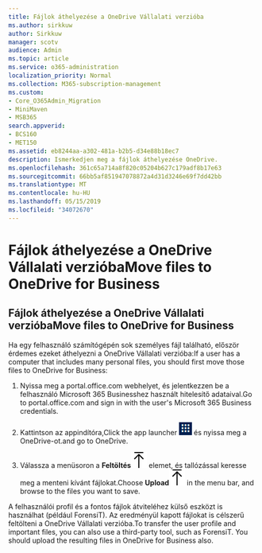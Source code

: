 ```yaml
---
title: Fájlok áthelyezése a OneDrive Vállalati verzióba
ms.author: sirkkuw
author: Sirkkuw
manager: scotv
audience: Admin
ms.topic: article
ms.service: o365-administration
localization_priority: Normal
ms.collection: M365-subscription-management
ms.custom:
- Core_O365Admin_Migration
- MiniMaven
- MSB365
search.appverid:
- BCS160
- MET150
ms.assetid: eb8244aa-a302-481a-b2b5-d34e88b18ec7
description: Ismerkedjen meg a fájlok áthelyezése OneDrive.
ms.openlocfilehash: 361c65a714a8f820c05204b627c179adf8b17e63
ms.sourcegitcommit: 66bb5af851947078872a4d31d3246e69f7dd42bb
ms.translationtype: MT
ms.contentlocale: hu-HU
ms.lasthandoff: 05/15/2019
ms.locfileid: "34072670"
---
```

# <a name="move-files-to-onedrive-for-business"></a><span data-ttu-id="5c917-103">Fájlok áthelyezése a OneDrive Vállalati verzióba</span><span class="sxs-lookup"><span data-stu-id="5c917-103">Move files to OneDrive for Business</span></span>

## <a name="move-files-to-onedrive-for-business"></a><span data-ttu-id="5c917-104">Fájlok áthelyezése a OneDrive Vállalati verzióba</span><span class="sxs-lookup"><span data-stu-id="5c917-104">Move files to OneDrive for Business</span></span>

<span data-ttu-id="5c917-105">Ha egy felhasználó számítógépén sok személyes fájl található, először érdemes ezeket áthelyezni a OneDrive Vállalati verzióba:</span><span class="sxs-lookup"><span data-stu-id="5c917-105">If a user has a computer that includes many personal files, you should first move those files to OneDrive for Business:</span></span>
  
1. <span data-ttu-id="5c917-106">Nyissa meg a portal.office.com webhelyet, és jelentkezzen be a felhasználó Microsoft 365 Businesshez használt hitelesítő adataival.</span><span class="sxs-lookup"><span data-stu-id="5c917-106">Go to portal.office.com and sign in with the user's Microsoft 365 Business credentials.</span></span>
    
2. <span data-ttu-id="5c917-107">Kattintson az appindítóra,</span><span class="sxs-lookup"><span data-stu-id="5c917-107">Click the app launcher</span></span> ![The app launcher icon in Office 365](media/7502f4ec-3c9a-435d-a7b4-b9cda85189a7.png) <span data-ttu-id="5c917-109">és nyissa meg a OneDrive-ot.</span><span class="sxs-lookup"><span data-stu-id="5c917-109">and go to OneDrive.</span></span> 
    
3. <span data-ttu-id="5c917-110">Válassza a menüsoron a **Feltöltés**![Upload](media/d9b963b8-10af-42e2-953d-360301b83d3c.png) elemet, és tallózással keresse meg a menteni kívánt fájlokat.</span><span class="sxs-lookup"><span data-stu-id="5c917-110">Choose **Upload**![Upload](media/d9b963b8-10af-42e2-953d-360301b83d3c.png) in the menu bar, and browse to the files you want to save.</span></span> 
    
<span data-ttu-id="5c917-p101">A felhasználói profil és a fontos fájlok átviteléhez külső eszközt is használhat (például ForensiT). Az eredményül kapott fájlokat is célszerű feltölteni a OneDrive Vállalati verzióba.</span><span class="sxs-lookup"><span data-stu-id="5c917-p101">To transfer the user profile and important files, you can also use a third-party tool, such as ForensiT. You should upload the resulting files in OneDrive for Business also.</span></span>
  
